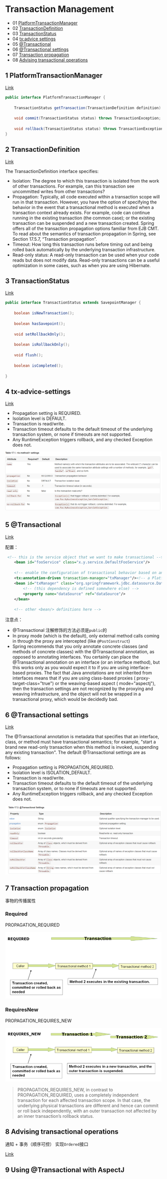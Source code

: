 # Transaction Management

- 01 [PlatformTransactionManager](#1-platformtransactionmanager)
- 02 [TransactionDefinition](#2-transactiondefinition )
- 03 [TransactionStatus](#3-transactionstatus)
- 04 [tx:advice settings](#4-tx-advice-settings)
- 05 [@Transactional](#5-Transactional)
- 06 [@Transactional settings](#6-transactional-settings)
- 07 [Transaction propagation](#7-transaction-propagation)
- 08 [Advising transactional operations](#8-advising-transactional-operations)

## 1 PlatformTransactionManager

[Link](https://docs.spring.io/spring/docs/4.3.x/spring-framework-reference/htmlsingle/#transaction-strategies)

```java
public interface PlatformTransactionManager {

    TransactionStatus getTransaction(TransactionDefinition definition) throws TransactionException;

    void commit(TransactionStatus status) throws TransactionException;

    void rollback(TransactionStatus status) throws TransactionException;
}
```

## 2 TransactionDefinition

[Link](https://docs.spring.io/spring/docs/4.3.x/spring-framework-reference/htmlsingle/#transaction-strategies)

The TransactionDefinition interface specifies:

- Isolation: The degree to which this transaction is isolated from the work of other transactions. For example, can this transaction see uncommitted writes from other transactions?
- Propagation: Typically, all code executed within a transaction scope will run in that transaction. However, you have the option of specifying the behavior in the event that a transactional method is executed when a transaction context already exists. For example, code can continue running in the existing transaction (the common case); or the existing transaction can be suspended and a new transaction created. Spring offers all of the transaction propagation options familiar from EJB CMT. To read about the semantics of transaction propagation in Spring, see Section 17.5.7, “Transaction propagation”.
- Timeout: How long this transaction runs before timing out and being rolled back automatically by the underlying transaction infrastructure.
- Read-only status: A read-only transaction can be used when your code reads but does not modify data. Read-only transactions can be a useful optimization in some cases, such as when you are using Hibernate.

## 3 TransactionStatus

[Link](https://docs.spring.io/spring/docs/4.3.x/spring-framework-reference/htmlsingle/#transaction-strategies)

```java
public interface TransactionStatus extends SavepointManager {

    boolean isNewTransaction();

    boolean hasSavepoint();

    void setRollbackOnly();

    boolean isRollbackOnly();

    void flush();

    boolean isCompleted();

}
```

## 4 tx-advice-settings

[Link](https://docs.spring.io/spring/docs/4.3.x/spring-framework-reference/htmlsingle/#transaction-declarative-txadvice-settings)

- Propagation setting is REQUIRED.
- Isolation level is DEFAULT.
- Transaction is read/write.
- Transaction timeout defaults to the default timeout of the underlying transaction system, or none if timeouts are not supported.
- Any RuntimeException triggers rollback, and any checked Exception does not.

![](images/tx-methond.png)

## 5 @Transactional

[Link](https://docs.spring.io/spring/docs/4.3.x/spring-framework-reference/htmlsingle/#transaction-declarative-annotations)

配置：

```xml
 <!-- this is the service object that we want to make transactional -->
    <bean id="fooService" class="x.y.service.DefaultFooService"/>

    <!-- enable the configuration of transactional behavior based on annotations -->
    <tx:annotation-driven transaction-manager="txManager"/><!-- a PlatformTransactionManager is still required -->
    <bean id="txManager" class="org.springframework.jdbc.datasource.DataSourceTransactionManager">
        <!-- (this dependency is defined somewhere else) -->
        <property name="dataSource" ref="dataSource"/>
    </bean>

    <!-- other <bean/> definitions here -->
```

注意点：

- @Transactional 注解修饰的方法必须是`public`的
- In proxy mode (which is the default), only external method calls coming in through the proxy are intercepted (like `@PostConstruct`)
- Spring recommends that you only annotate concrete classes (and methods of concrete classes) with the @Transactional annotation, as opposed to annotating interfaces. You certainly can place the @Transactional annotation on an interface (or an interface method), but this works only as you would expect it to if you are using interface-based proxies. The fact that Java annotations are not inherited from interfaces means that if you are using class-based proxies ( proxy-target-class="true") or the weaving-based aspect ( mode="aspectj"), then the transaction settings are not recognized by the proxying and weaving infrastructure, and the object will not be wrapped in a transactional proxy, which would be decidedly bad.

## 6 @Transactional settings

[Link](https://docs.spring.io/spring/docs/4.3.x/spring-framework-reference/htmlsingle/#transaction-declarative-attransactional-settings)

The @Transactional annotation is metadata that specifies that an interface, class, or method must have transactional semantics; for example, "start a brand new read-only transaction when this method is invoked, suspending any existing transaction". The default @Transactional settings are as follows:

- Propagation setting is PROPAGATION_REQUIRED.
- Isolation level is ISOLATION_DEFAULT.
- Transaction is read/write.
- Transaction timeout defaults to the default timeout of the underlying transaction system, or to none if timeouts are not supported.
- Any RuntimeException triggers rollback, and any checked Exception does not.

![](images/transaactional-settings.png)

## 7 Transaction propagation

事物的传播属性

### Required

PROPAGATION_REQUIRED

![](images/tx_prop_required.png)

### RequiresNew

PROPAGATION_REQUIRES_NEW

![](images/tx_prop_requires_new.png)

> PROPAGATION_REQUIRES_NEW, in contrast to PROPAGATION_REQUIRED, uses a completely independent transaction for each affected transaction scope. In that case, the underlying physical transactions are different and hence can commit or roll back independently, with an outer transaction not affected by an inner transaction’s rollback status.

## 8 Advising transactional operations

通知 + 事务（顺序可控） 实现`Ordered`接口

[Link](https://docs.spring.io/spring/docs/4.3.x/spring-framework-reference/htmlsingle/#transaction-declarative-applying-more-than-just-tx-advice)

## 9 Using @Transactional with AspectJ
